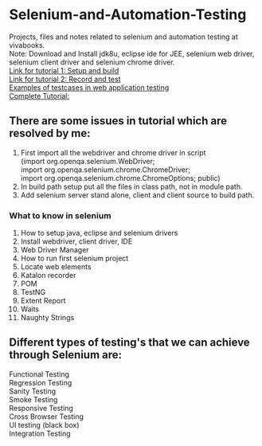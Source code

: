 # Selenium-and-Automation-Testing  
Projects, files and notes related to selenium and automation testing at vivabooks.  
Note: Download and Install jdk8u, eclipse ide for JEE, selenium web driver, selenium client driver and selenium chrome driver.   
[Link for tutorial 1: Setup and build](https://www.youtube.com/watch?v=U-JRw7yRFcA)  
[Link for tutorial 2: Record and test](https://www.youtube.com/watch?v=sVbXRfmipeg)   
[Examples of testcases in web application testing](https://www.guru99.com/complete-web-application-testing-checklist.html)    
[Complete Tutorial:](https://www.toolsqa.com/software-testing-tutorial/)  
## There are some issues in tutorial which are resolved by me:  
1) First import all the webdriver and chrome driver in script  
(import org.openqa.selenium.WebDriver;  
import org.openqa.selenium.chrome.ChromeDriver;  
import org.openqa.selenium.chrome.ChromeOptions;
public)  
2) In build path setup put all the files in class path, not in module path.  
3) Add selenium server stand alone, client and client source to build path. 

### What to know in selenium
1) How to setup java, eclipse and selenium drivers
2) Install webdriver, client driver, IDE
3) Web Driver Manager
4) How to run first selenium project
5) Locate web elements
6) Katalon recorder
7) POM
8) TestNG
9) Extent Report 
10) Waits  
11) Naughty Strings  

## Different types of testing's that we can achieve through Selenium are:

Functional Testing  
Regression Testing  
Sanity Testing  
Smoke Testing  
Responsive Testing  
Cross Browser Testing  
UI testing (black box)  
Integration Testing  

